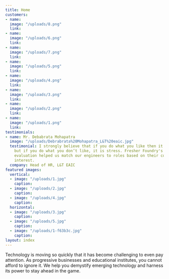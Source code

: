 ```yaml
---
title: Home
customers:
- name: 
  image: "/uploads/8.png"
  link: 
- name: 
  image: "/uploads/6.png"
  link: 
- name: 
  image: "/uploads/7.png"
  link: 
- name: 
  image: "/uploads/5.png"
  link: 
- name: 
  image: "/uploads/4.png"
  link: 
- name: 
  image: "/uploads/3.png"
  link: 
- name: 
  image: "/uploads/2.png"
  link: 
- name: 
  image: "/uploads/1.png"
  link: 
testimonials:
- name: Mr. Debabrata Mohapatra
  image: "/uploads/Debrabrata%20Mohapatra_L&T%20eaic.jpg"
  testimonial: I strongly believe that if you do what you like then it is passion
    but if you do what you don’t like, it is stress. Fresher Foundry's experiential
    evaluation helped us match our engineers to roles based on their competency and
    interest.
  company: Head of HR, L&T EAIC
featured images:
  vertical:
  - image: "/uploads/1.jpg"
    caption: 
  - image: "/uploads/2.jpg"
    caption: 
  - image: "/uploads/4.jpg"
    caption: 
  horizontal:
  - image: "/uploads/3.jpg"
    caption: 
  - image: "/uploads/5.jpg"
    caption: 
  - image: "/uploads/1-f63b3c.jpg"
    caption: 
layout: index
---
```


Technology is moving so quickly that it has become challenging to even pay attention. As progressive businesses and educational institutes, you cannot afford to ignore it. We help you demystify emerging technology and harness its power to stay ahead in the game.